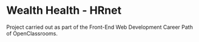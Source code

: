 # Wealth Health - HRnet

Project carried out as part of the Front-End Web Development Career Path of OpenClassrooms.